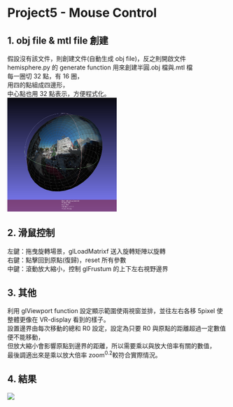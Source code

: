 # Project5 - Mouse Control

## 1. obj file & mtl file 創建
假設沒有該文件，則創建文件(自動生成 obj file)，反之則開啟文件<br>
hemisphere.py 的 generate function 用來創建半圓.obj 檔與.mtl 檔<br>
每一圈切 32 點，有 16 圈，<br>
用四的點組成四邊形，<br>
中心點也用 32 點表示，方便程式化。<br>
<img src="image/img1.png" width=250><br>
## 2. 滑鼠控制
左鍵：拖曳旋轉場景，glLoadMatrixf 送入旋轉矩陣以旋轉<br>
右鍵：點擊回到原點(復歸)，reset 所有參數<br>
中鍵：滾動放大縮小，控制 glFrustum 的上下左右視野邊界<br>
## 3. 其他
利用 glViewport function 設定顯示範圍使兩視窗並排，並往左右各移 5pixel 使整體更像在 VR-display 看到的樣子。<br>
設置邊界由每次移動的總和 R0 設定，設定為只要 R0 與原點的距離超過一定數值便不能移動，<br>
但放大縮小會影響原點到邊界的距離，所以需要乘以與放大倍率有關的數值，<br>
最後調適出來是乘以放大倍率 zoom<sup>0.2</sup>較符合實際情況。<br>


## 4. 結果
<img src="image/vr.gif" width=600><br>
